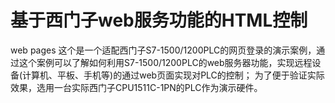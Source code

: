 # 基于西门子web服务功能的HTML控制
web pages
这个是一个适配西门子S7-1500/1200PLC的网页登录的演示案例，通过这个案例可以了解如何利用S7-1500/1200PLC的web服务器功能，实现远程设备(计算机、平板、手机等)的通过web页面实现对PLC的控制；
为了便于验证实际效果，选用一台实际西门子CPU1511C-1PN的PLC作为演示硬件。
